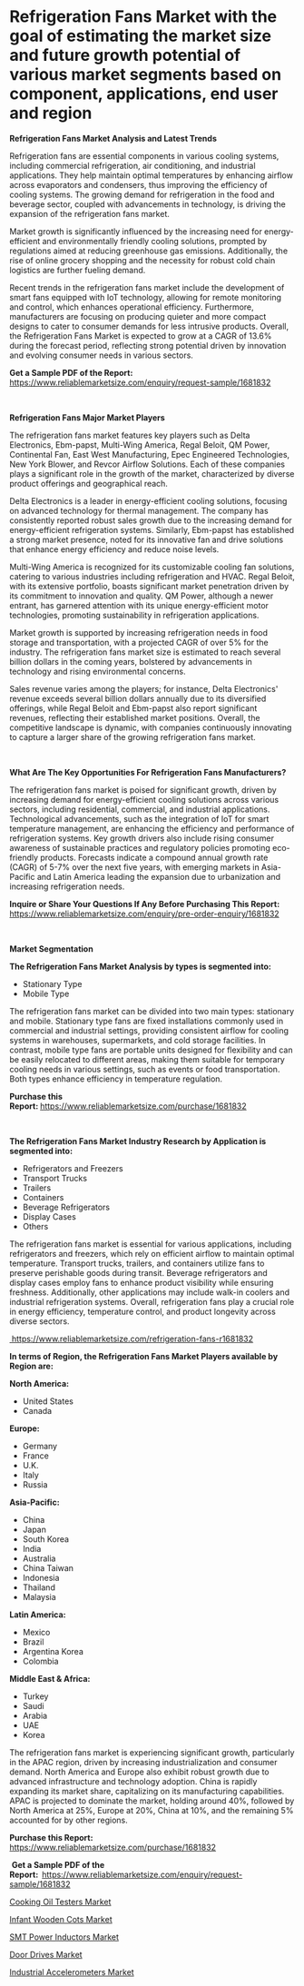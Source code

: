 <p><h1>Refrigeration Fans Market with the goal of estimating the market size and future growth potential of various market segments based on component, applications, end user and region</h1></p><p><strong>Refrigeration Fans Market Analysis and Latest Trends</strong></p>
<p><p>Refrigeration fans are essential components in various cooling systems, including commercial refrigeration, air conditioning, and industrial applications. They help maintain optimal temperatures by enhancing airflow across evaporators and condensers, thus improving the efficiency of cooling systems. The growing demand for refrigeration in the food and beverage sector, coupled with advancements in technology, is driving the expansion of the refrigeration fans market.</p><p>Market growth is significantly influenced by the increasing need for energy-efficient and environmentally friendly cooling solutions, prompted by regulations aimed at reducing greenhouse gas emissions. Additionally, the rise of online grocery shopping and the necessity for robust cold chain logistics are further fueling demand. </p><p>Recent trends in the refrigeration fans market include the development of smart fans equipped with IoT technology, allowing for remote monitoring and control, which enhances operational efficiency. Furthermore, manufacturers are focusing on producing quieter and more compact designs to cater to consumer demands for less intrusive products. Overall, the Refrigeration Fans Market is expected to grow at a CAGR of 13.6% during the forecast period, reflecting strong potential driven by innovation and evolving consumer needs in various sectors.</p></p>
<p><strong>Get a Sample PDF of the Report:&nbsp;</strong> <a href="https://www.reliablemarketsize.com/enquiry/request-sample/1681832?utm_campaign=1173&utm_medium=2&utm_source=Github&utm_content=ia&utm_term=01102024&utm_id=refrigeration-fans">https://www.reliablemarketsize.com/enquiry/request-sample/1681832</a></p>
<p>&nbsp;</p>
<p><strong>Refrigeration Fans Major Market Players</strong></p>
<p><p>The refrigeration fans market features key players such as Delta Electronics, Ebm-papst, Multi-Wing America, Regal Beloit, QM Power, Continental Fan, East West Manufacturing, Epec Engineered Technologies, New York Blower, and Revcor Airflow Solutions. Each of these companies plays a significant role in the growth of the market, characterized by diverse product offerings and geographical reach.</p><p>Delta Electronics is a leader in energy-efficient cooling solutions, focusing on advanced technology for thermal management. The company has consistently reported robust sales growth due to the increasing demand for energy-efficient refrigeration systems. Similarly, Ebm-papst has established a strong market presence, noted for its innovative fan and drive solutions that enhance energy efficiency and reduce noise levels.</p><p>Multi-Wing America is recognized for its customizable cooling fan solutions, catering to various industries including refrigeration and HVAC. Regal Beloit, with its extensive portfolio, boasts significant market penetration driven by its commitment to innovation and quality. QM Power, although a newer entrant, has garnered attention with its unique energy-efficient motor technologies, promoting sustainability in refrigeration applications.</p><p>Market growth is supported by increasing refrigeration needs in food storage and transportation, with a projected CAGR of over 5% for the industry. The refrigeration fans market size is estimated to reach several billion dollars in the coming years, bolstered by advancements in technology and rising environmental concerns.</p><p>Sales revenue varies among the players; for instance, Delta Electronics' revenue exceeds several billion dollars annually due to its diversified offerings, while Regal Beloit and Ebm-papst also report significant revenues, reflecting their established market positions. Overall, the competitive landscape is dynamic, with companies continuously innovating to capture a larger share of the growing refrigeration fans market.</p></p>
<p>&nbsp;</p>
<p><strong>What Are The Key Opportunities For Refrigeration Fans Manufacturers?</strong></p>
<p><p>The refrigeration fans market is poised for significant growth, driven by increasing demand for energy-efficient cooling solutions across various sectors, including residential, commercial, and industrial applications. Technological advancements, such as the integration of IoT for smart temperature management, are enhancing the efficiency and performance of refrigeration systems. Key growth drivers also include rising consumer awareness of sustainable practices and regulatory policies promoting eco-friendly products. Forecasts indicate a compound annual growth rate (CAGR) of 5-7% over the next five years, with emerging markets in Asia-Pacific and Latin America leading the expansion due to urbanization and increasing refrigeration needs.</p></p>
<p><strong>Inquire or Share Your Questions If Any Before Purchasing This Report:</strong> <a href="https://www.reliablemarketsize.com/enquiry/pre-order-enquiry/1681832?utm_campaign=1173&utm_medium=2&utm_source=Github&utm_content=ia&utm_term=01102024&utm_id=refrigeration-fans">https://www.reliablemarketsize.com/enquiry/pre-order-enquiry/1681832</a></p>
<p>&nbsp;</p>
<p><strong>Market Segmentation</strong></p>
<p><strong>The Refrigeration Fans Market Analysis by types is segmented into:</strong></p>
<p><ul><li>Stationary Type</li><li>Mobile Type</li></ul></p>
<p><p>The refrigeration fans market can be divided into two main types: stationary and mobile. Stationary type fans are fixed installations commonly used in commercial and industrial settings, providing consistent airflow for cooling systems in warehouses, supermarkets, and cold storage facilities. In contrast, mobile type fans are portable units designed for flexibility and can be easily relocated to different areas, making them suitable for temporary cooling needs in various settings, such as events or food transportation. Both types enhance efficiency in temperature regulation.</p></p>
<p><strong>Purchase this Report:&nbsp;</strong><a href="https://www.reliablemarketsize.com/purchase/1681832?utm_campaign=1173&utm_medium=2&utm_source=Github&utm_content=ia&utm_term=01102024&utm_id=refrigeration-fans">https://www.reliablemarketsize.com/purchase/1681832</a></p>
<p>&nbsp;</p>
<p><strong>The Refrigeration Fans Market Industry Research by Application is segmented into:</strong></p>
<p><ul><li>Refrigerators and Freezers</li><li>Transport Trucks</li><li>Trailers</li><li>Containers</li><li>Beverage Refrigerators</li><li>Display Cases</li><li>Others</li></ul></p>
<p><p>The refrigeration fans market is essential for various applications, including refrigerators and freezers, which rely on efficient airflow to maintain optimal temperature. Transport trucks, trailers, and containers utilize fans to preserve perishable goods during transit. Beverage refrigerators and display cases employ fans to enhance product visibility while ensuring freshness. Additionally, other applications may include walk-in coolers and industrial refrigeration systems. Overall, refrigeration fans play a crucial role in energy efficiency, temperature control, and product longevity across diverse sectors.</p></p>
<p><a href="https://www.reliablemarketsize.com/refrigeration-fans-r1681832?utm_campaign=1173&utm_medium=2&utm_source=Github&utm_content=ia&utm_term=01102024&utm_id=refrigeration-fans">&nbsp;https://www.reliablemarketsize.com/refrigeration-fans-r1681832</a></p>
<p><strong>In terms of Region, the Refrigeration Fans Market Players available by Region are:</strong></p>
<p>
    <p> <strong> North America: </strong>
        <ul>
            <li>United States</li>
            <li>Canada</li>
        </ul>
        </p> 
    <p> <strong> Europe: </strong>
        <ul>
            <li>Germany</li>
            <li>France</li>
            <li>U.K.</li>
            <li>Italy</li>
            <li>Russia</li>
        </ul>
        </p> 
    <p> <strong> Asia-Pacific: </strong>
        <ul>
            <li>China</li>
            <li>Japan</li>
            <li>South Korea</li>
            <li>India</li>
            <li>Australia</li>
            <li>China Taiwan</li>
            <li>Indonesia</li>
            <li>Thailand</li>
            <li>Malaysia</li>
        </ul>
        </p> 
    <p> <strong> Latin America: </strong>
        <ul>
            <li>Mexico</li>
            <li>Brazil</li>
            <li>Argentina Korea</li>
            <li>Colombia</li>
        </ul>
        </p> 
    <p> <strong> Middle East & Africa: </strong>
        <ul>
            <li>Turkey</li>
            <li>Saudi</li>
            <li>Arabia</li>
            <li>UAE</li>
            <li>Korea</li>
        </ul>
    </p>
    </p>
<p><p>The refrigeration fans market is experiencing significant growth, particularly in the APAC region, driven by increasing industrialization and consumer demand. North America and Europe also exhibit robust growth due to advanced infrastructure and technology adoption. China is rapidly expanding its market share, capitalizing on its manufacturing capabilities. APAC is projected to dominate the market, holding around 40%, followed by North America at 25%, Europe at 20%, China at 10%, and the remaining 5% accounted for by other regions.</p></p>
<p><strong>Purchase this Report: </strong><a href="https://www.reliablemarketsize.com/purchase/1681832?utm_campaign=1173&utm_medium=2&utm_source=Github&utm_content=ia&utm_term=01102024&utm_id=refrigeration-fans">https://www.reliablemarketsize.com/purchase/1681832</a></p>
<p>&nbsp;<strong>Get a Sample PDF of the Report:&nbsp;&nbsp;</strong><a href="https://www.reliablemarketsize.com/enquiry/request-sample/1681832?utm_campaign=1173&utm_medium=2&utm_source=Github&utm_content=ia&utm_term=01102024&utm_id=refrigeration-fans">https://www.reliablemarketsize.com/enquiry/request-sample/1681832</a></p>
<p><strong></strong></p>
<p><p><a href="https://www.linkedin.com/pulse/emerging-opportunities-challenges-global-cooking-oil-testers-96bof?utm_campaign=1173&utm_medium=2&utm_source=Github&utm_content=ia&utm_term=01102024&utm_id=refrigeration-fans">Cooking Oil Testers Market</a></p><p><a href="https://github.com/AnamariaOsmani252/Market-Research-Report-List-1/blob/main/infant-wooden-cots-market.md?utm_campaign=1173&utm_medium=2&utm_source=Github&utm_content=ia&utm_term=01102024&utm_id=refrigeration-fans">Infant Wooden Cots Market</a></p><p><a href="https://issuu.com/reportprime-2/docs/smt-power-inductors-market-size-203_9646f8377378f7?utm_campaign=1173&utm_medium=2&utm_source=Github&utm_content=ia&utm_term=01102024&utm_id=refrigeration-fans">SMT Power Inductors Market</a></p><p><a href="https://www.linkedin.com/pulse/door-drives-market-evolution-global-trends-regional-dynamics-zv4wf?utm_campaign=1173&utm_medium=2&utm_source=Github&utm_content=ia&utm_term=01102024&utm_id=refrigeration-fans">Door Drives Market</a></p><p><a href="https://issuu.com/reportprime-2/docs/industrial-accelerometers-market-si_a19141ee78c46e?utm_campaign=1173&utm_medium=2&utm_source=Github&utm_content=ia&utm_term=01102024&utm_id=refrigeration-fans">Industrial Accelerometers Market</a></p></p>